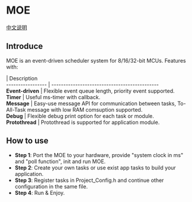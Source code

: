 # MOE   
[中文说明](https://github.com/ianhom/MOE/blob/master/README_CHINESE.md) 
## Introduce
MOE is an event-driven scheduler system for 8/16/32-bit MCUs. Features with:   

 | Description   
----------------- | ---------------------------------------------   
**Event-driven** | Flexible event queue length, priority event supported.   
**Timer** | Useful ms-timer with callback.   
**Message** | Easy-use message API for communication between tasks, To-All-Task message with low RAM comsuption supported.   
**Debug** | Flexible debug print option for each task or module.  
**Protothread** | Protothread is supported for application module.

## How to use
- **Step 1**: Port the MOE to your hardware, provide "system clock in ms" and "poll function", init and run MOE.      
- **Step 2**: Create your own tasks or use exist app tasks to build your application.   
- **Step 3**: Register tasks in Project_Config.h and continue other configuration in the same file.   
- **Step 4**: Run & Enjoy.   
